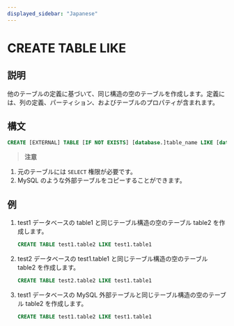 ```yaml
---
displayed_sidebar: "Japanese"
---
```


# CREATE TABLE LIKE

## 説明

他のテーブルの定義に基づいて、同じ構造の空のテーブルを作成します。定義には、列の定義、パーティション、およびテーブルのプロパティが含まれます。

## 構文

```sql
CREATE [EXTERNAL] TABLE [IF NOT EXISTS] [database.]table_name LIKE [database.]table_name
```

> **注意**

1. 元のテーブルには `SELECT` 権限が必要です。
2. MySQL のような外部テーブルをコピーすることができます。

## 例

1. test1 データベースの table1 と同じテーブル構造の空のテーブル table2 を作成します。

    ```sql
    CREATE TABLE test1.table2 LIKE test1.table1
    ```

2. test2 データベースの test1.table1 と同じテーブル構造の空のテーブル table2 を作成します。

    ```sql
    CREATE TABLE test2.table2 LIKE test1.table1
    ```

3. test1 データベースの MySQL 外部テーブルと同じテーブル構造の空のテーブル table2 を作成します。

    ```sql
    CREATE TABLE test1.table2 LIKE test1.table1
    ```
